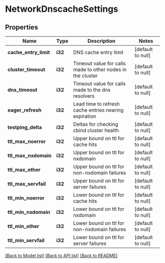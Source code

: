# NetworkDnscacheSettings

## Properties
Name | Type | Description | Notes
------------ | ------------- | ------------- | -------------
**cache_entry_limit** | **i32** | DNS cache entry limit | [default to null]
**cluster_timeout** | **i32** | Timeout value for calls made to other nodes in the cluster | [default to null]
**dns_timeout** | **i32** | Timeout value for calls made to the dns resolvers | [default to null]
**eager_refresh** | **i32** | Lead time to refresh cache entries nearing expiration | [default to null]
**testping_delta** | **i32** | Deltas for checking cbind cluster health | [default to null]
**ttl_max_noerror** | **i32** | Upper bound on ttl for cache hits | [default to null]
**ttl_max_nxdomain** | **i32** | Upper bound on ttl for nxdomain | [default to null]
**ttl_max_other** | **i32** | Upper bound on ttl for non-nxdomain failures | [default to null]
**ttl_max_servfail** | **i32** | Upper bound on ttl for server failures | [default to null]
**ttl_min_noerror** | **i32** | Lower bound on ttl for cache hits | [default to null]
**ttl_min_nxdomain** | **i32** | Lower bound on ttl for nxdomain | [default to null]
**ttl_min_other** | **i32** | Lower bound on ttl for non-nxdomain failures | [default to null]
**ttl_min_servfail** | **i32** | Lower bound on ttl for server failures | [default to null]

[[Back to Model list]](../README.md#documentation-for-models) [[Back to API list]](../README.md#documentation-for-api-endpoints) [[Back to README]](../README.md)


